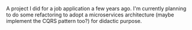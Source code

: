 A project I did for a job application a few years ago.
I'm currently planning to do some refactoring to adopt a microservices architecture (maybe implement the CQRS pattern too?) for didactic purpose.
